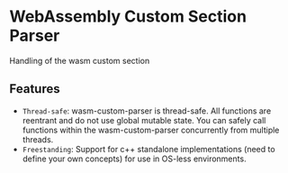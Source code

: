 # WebAssembly Custom Section Parser
Handling of the wasm custom section

## Features 
* `Thread-safe`: wasm-custom-parser is thread-safe. All functions are reentrant and do not use global mutable state. You can safely call functions within the wasm-custom-parser concurrently from multiple threads.
* `Freestanding`: Support for c++ standalone implementations (need to define your own concepts) for use in OS-less environments.